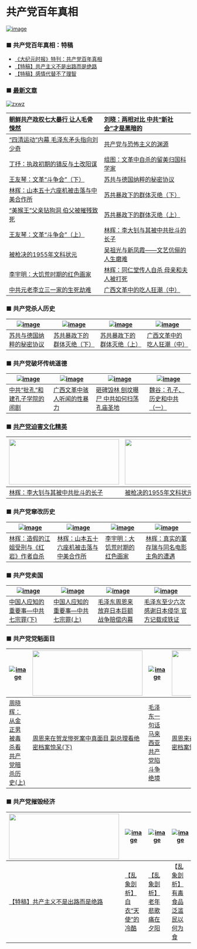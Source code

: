 # 共产党百年真相
 <a href="https://github.com/xjy16/BaiNianCCP/blob/master/Article/Readme/biaoti-0415.pdf" target="_blank">![image](https://cloud.githubusercontent.com/assets/20497750/25068840/1b60a396-2235-11e7-8a16-48b69cbb0917.png)</a>
### ■ 共产党百年真相：特稿
* [《大纪元时报》特刊：共产党百年真相](https://github.com/xjy16/BaiNianCCP/blob/master/Article/Readme/Tekan_20170317.pdf)  
 * [【特稿】共产主义不是出路而是绝路](https://github.com/xjy16/BaiNianCCP/blob/master/Article/Readme/gczybscl.pdf)
 * [【特稿】感情代替不了理智](https://github.com/xjy16/BaiNianCCP/blob/master/Article/Readme/gqdtbllz.pdf)


 ### ■ [最新文章](https://github.com/xjy16/BaiNianCCP/blob/master/ArticleList/articleList1.md)
[![zxwz](https://cloud.githubusercontent.com/assets/20497750/25068841/1b727a8a-2235-11e7-95a4-e7829cc79da5.png)](https://github.com/xjy16/BaiNianCCP/blob/master/Article/Readme/zxwz-0415.pdf)

| <a href="https://github.com/xjy16/BaiNianCCP/blob/master/Article/Readme/fzkwg.pdf" target="_blank">朝鲜共产政权七大暴行 让人毛骨悚然</a>	 | 	<a href="https://github.com/xjy16/BaiNianCCP/blob/master/Article/Readme/mdhd.pdf" target="_blank">刘晓：两相对比 中共“新社会”才是黑暗的</a> |
| :--------------- | :--------------- |
| <a href="https://github.com/xjy16/BaiNianCCP/blob/master/Article/Readme/crkc1.pdf" target="_blank">“四清运动”内幕 毛泽东矛头指向刘少奇</a>	 | 	<a href="https://github.com/xjy16/BaiNianCCP/blob/master/Article/Readme/fqml.pdf" target="_blank">共产党与恐怖主义的渊源</a> |
<a href="https://github.com/xjy16/BaiNianCCP/blob/master/Article/Readme/zftg.pdf" target="_blank">丁抒：执政初期的镇反与土改阳谋</a>	 | 	<a href="https://github.com/xjy16/BaiNianCCP/blob/master/Article/Readme/wgzs.pdf" target="_blank">组图：文革中自杀的留美归国科学家</a>
| <a href="https://github.com/xjy16/BaiNianCCP/blob/master/Article/Readme/wgdzh2.pdf" target="_blank">王友琴：文革“斗争会”（下）</a>	 | 	<a href="https://github.com/xjy16/BaiNianCCP/blob/master/Article/Readme/sgnc.pdf" target="_blank">苏共与德国纳粹的秘密协议</a> |
<a href="https://github.com/xjy16/BaiNianCCP/blob/master/Article/Readme/sb56.pdf" target="view_window">林辉：山本五十六座机被击落与中美合作所</a>	 | 	<a href="https://github.com/xjy16/BaiNianCCP/blob/master/Article/Readme/sgqtmj2.pdf" target="_blank">苏共暴政下的群体灭绝（下）</a>
<a href="https://github.com/xjy16/BaiNianCCP/blob/master/Article/Readme/hwfqzgd.pdf" target="_blank">“美猴王”父亲钻狗洞 伯父被摧残致死</a>	 | 	<a href="https://github.com/xjy16/BaiNianCCP/blob/master/Article/Readme/sgqtmj1.pdf" target="_blank">苏共暴政下的群体灭绝（上）</a>
<a href="https://github.com/xjy16/BaiNianCCP/blob/master/Article/Readme/wgdzh1.pdf" target="_blank">王友琴：文革“斗争会”（上）</a>	 | 	<a href="https://github.com/xjy16/BaiNianCCP/blob/master/Article/Readme/ldzyzz.pdf" target="_blank">林辉：李大钊与其被中共批斗的长子</a>
<a href="https://github.com/xjy16/BaiNianCCP/blob/master/Article/Readme/qjdzy.pdf" target="_blank">被枪决的1955年文科状元</a>	 | 	<a href="https://github.com/xjy16/BaiNianCCP/blob/master/Article/Readme/wzgyxfx.pdf" target="_blank">吴祖光与新凤霞——文艺伉俪的人生磨难</a>
 <a href="https://github.com/xjy16/BaiNianCCP/blob/master/Article/Readme/djhhj.pdf" target="_blank">李宇明：大饥荒时期的红色画家</a>	 | 	<a href="https://github.com/xjy16/BaiNianCCP/blob/master/Article/Readme/trtcrzs.pdf" target="_blank">林辉：同仁堂传人自杀 母亲和夫人被打死</a>
 <a href="https://github.com/xjy16/BaiNianCCP/blob/master/Article/Readme/llsjn.pdf" target="_blank">中共元老李立三一家的生死劫难</a>	 | 	<a href="https://github.com/xjy16/BaiNianCCP/blob/master/Article/Readme/crkc2.pdf" target="_blank">广西文革中的吃人狂潮（中）</a>


 ### ■ 共产党杀人历史
 
 | [![image](https://cloud.githubusercontent.com/assets/18081243/24584561/235e165e-1737-11e7-8f87-08229efb9bd6.jpg)](https://github.com/xjy16/BaiNianCCP/blob/master/Article/Readme/sgnc.pdf) | [![image](https://cloud.githubusercontent.com/assets/18081243/24584564/27e1bf6e-1737-11e7-8b71-3031c6b4470b.jpg)](https://github.com/xjy16/BaiNianCCP/blob/master/Article/Readme/sgqtmj2.pdf) | [![image](https://cloud.githubusercontent.com/assets/18081243/24584566/2b859474-1737-11e7-9fcf-9a59a01143ab.jpg)](https://github.com/xjy16/BaiNianCCP/blob/master/Article/Readme/sgqtmj1.pdf) | [![image](https://cloud.githubusercontent.com/assets/18081243/24590323/9ff588a4-17b0-11e7-87a8-76a96f419a20.jpg)](https://github.com/xjy16/BaiNianCCP/blob/master/Article/Readme/crkc2.pdf) | 
 | --------------- | --------------- | --------------- | --------------- |
 | [苏共与德国纳粹的秘密协议](https://github.com/xjy16/BaiNianCCP/blob/master/Article/Readme/sgnc.pdf) | [苏共暴政下的群体灭绝（下）](https://github.com/xjy16/BaiNianCCP/blob/master/Article/Readme/sgqtmj2.pdf) | [苏共暴政下的群体灭绝（上）](https://github.com/xjy16/BaiNianCCP/blob/master/Article/Readme/sgqtmj1.pdf) | [广西文革中的吃人狂潮（中）](https://github.com/xjy16/BaiNianCCP/blob/master/Article/Readme/crkc2.pdf) |
 
 ### ■ 共产党破坏传统道德
 
 | [![image](https://cloud.githubusercontent.com/assets/18081243/24590322/984c05c4-17b0-11e7-9421-892044616c2f.jpg)](https://github.com/xjy16/BaiNianCCP/blob/master/Article/Readme/kzxy.pdf) | [![image](https://cloud.githubusercontent.com/assets/18081243/24590323/9ff588a4-17b0-11e7-87a8-76a96f419a20.jpg)](https://github.com/xjy16/BaiNianCCP/blob/master/Article/Readme/hrtwxbl.pdf) | [![image](https://cloud.githubusercontent.com/assets/18081243/24590326/a7909b62-17b0-11e7-8f55-55231ecbfe8e.jpg)](https://github.com/xjy16/BaiNianCCP/blob/master/Article/Readme/zbhl.pdf) | [![image](https://cloud.githubusercontent.com/assets/18081243/24590327/a9285be0-17b0-11e7-9161-43fcb3f97bd2.jpg)](https://github.com/xjy16/BaiNianCCP/blob/master/Article/Readme/kzlszg1.pdf) | 
 | --------------- | --------------- | --------------- | --------------- |
 | [中共“批孔”和建孔子学院的闹剧](https://github.com/xjy16/BaiNianCCP/blob/master/Article/Readme/kzxy.pdf) | [广西文革中骇人听闻的性暴力](https://github.com/xjy16/BaiNianCCP/blob/master/Article/Readme/hrtwxbl.pdf) | [砸碑毁林 刨坟曝尸 中共如何扫荡孔庙圣地](https://github.com/xjy16/BaiNianCCP/blob/master/Article/Readme/zbhl.pdf) | [魏谷：孔子、历史和中共（一）](https://github.com/xjy16/BaiNianCCP/blob/master/Article/Readme/kzlszg1.pdf) | 
 
 ### ■ [共产党迫害文化精英](https://github.com/xjy16/BaiNianCCP/blob/master/ArticleList/phjy/articleList1.md)
 
| [<img src="https://cloud.githubusercontent.com/assets/18081243/24584568/3034fde8-1737-11e7-964d-849b7599f51d.jpg" width="300" height="123">](https://github.com/xjy16/BaiNianCCP/blob/master/Article/Readme/ldzyzz.pdf) | [<img src="https://cloud.githubusercontent.com/assets/18081243/24590366/655ddcfe-17b1-11e7-87cd-b9e29ea40462.jpg" width="300" height="123">](https://github.com/xjy16/BaiNianCCP/blob/master/Article/Readme/qjdzy.pdf) | [<img src="https://cloud.githubusercontent.com/assets/18081243/24590367/655f011a-17b1-11e7-94ff-6c6ffd3b97cf.jpg" width="300" height="123">](https://github.com/xjy16/BaiNianCCP/blob/master/Article/Readme/wzgyxfx.pdf) | [<img src="https://cloud.githubusercontent.com/assets/18081243/24590365/655d7674-17b1-11e7-92a6-1841f118c507.jpg" width="300" height="123">](https://github.com/xjy16/BaiNianCCP/blob/master/Article/Readme/fzkwg.pdf) |
| --------------- | --------------- | --------------- | --------------- |
| [林辉：李大钊与其被中共批斗的长子](https://github.com/xjy16/BaiNianCCP/blob/master/Article/Readme/ldzyzz.pdf) | [被枪决的1955年文科状元](https://github.com/xjy16/BaiNianCCP/blob/master/Article/Readme/qjdzy.pdf) | [吴祖光与新凤霞——文艺伉俪的人生磨难](https://github.com/xjy16/BaiNianCCP/blob/master/Article/Readme/wzgyxfx.pdf) | [中国漫画开拓者丰子恺的文革遭遇](https://github.com/xjy16/BaiNianCCP/blob/master/Article/Readme/fzkwg.pdf) |

### ■ 共产党窜改历史
 
 | [![image](https://cloud.githubusercontent.com/assets/18081243/24590497/d0e23a04-17b3-11e7-8602-4a94920a9ef5.jpg)](https://github.com/xjy16/BaiNianCCP/blob/master/Article/Readme/zjjj.pdf) | [![image](https://cloud.githubusercontent.com/assets/18081243/24590495/d0e16d36-17b3-11e7-9952-c15d04917ebe.jpg)](https://github.com/xjy16/BaiNianCCP/blob/master/Article/Readme/sb56.pdf) | [![image](https://cloud.githubusercontent.com/assets/18081243/24590498/d0e29486-17b3-11e7-96a8-c3e025ba0249.jpg)](https://github.com/xjy16/BaiNianCCP/blob/master/Article/Readme/djhhj.pdf) | [![image](https://cloud.githubusercontent.com/assets/18081243/24590496/d0e194d2-17b3-11e7-8568-53145a296bad.jpg)](https://github.com/xjy16/BaiNianCCP/blob/master/Article/Readme/zsdcr.pdf) | 
 | --------------- | --------------- | --------------- | --------------- |
 | [林辉：造假的江姐受刑与《红岩》作者自杀](https://github.com/xjy16/BaiNianCCP/blob/master/Article/Readme/zjjj.pdf) | <a href="https://github.com/xjy16/BaiNianCCP/blob/master/Article/Readme/sb56.pdf" target="view_window">林辉：山本五十六座机被击落与中美合作所</a> | [李宇明：大饥荒时期的红色画家](https://github.com/xjy16/BaiNianCCP/blob/master/Article/Readme/djhhj.pdf) | [林辉：真实的董存瑞与同名电影主角的遭遇](https://github.com/xjy16/BaiNianCCP/blob/master/Article/Readme/zsdcr.pdf) |

### ■ 共产党卖国
 
 | [![image](https://cloud.githubusercontent.com/assets/18081243/24590526/37a7deec-17b4-11e7-813a-97f702fc6da6.jpg)](https://github.com/xjy16/BaiNianCCP/blob/master/Article/Readme/zgqzz2.pdf) | [![image](https://cloud.githubusercontent.com/assets/18081243/24590527/37a8ca82-17b4-11e7-8706-36b888ee68d0.jpg)](https://github.com/xjy16/BaiNianCCP/blob/master/Article/Readme/zgqzz1.pdf) | [![image](https://cloud.githubusercontent.com/assets/18081243/24590529/37ac61ba-17b4-11e7-9bd5-303e7de63886.jpg)](https://github.com/xjy16/BaiNianCCP/blob/master/Article/Readme/fqpc.pdf) | [![image](https://cloud.githubusercontent.com/assets/18081243/24590528/37a9f0f6-17b4-11e7-8223-021777d5049c.jpg)](https://github.com/xjy16/BaiNianCCP/blob/master/Article/Readme/gxrbqh.pdf) | 
 | --------------- | --------------- | --------------- | --------------- |
 | [中国人应知的重要事—中共七宗罪(下)](https://github.com/xjy16/BaiNianCCP/blob/master/Article/Readme/zgqzz2.pdf) | [中国人应知的重要事—中共七宗罪(上)](https://github.com/xjy16/BaiNianCCP/blob/master/Article/Readme/zgqzz1.pdf) | [毛泽东周恩来放弃日本巨额战争赔偿内幕](https://github.com/xjy16/BaiNianCCP/blob/master/Article/Readme/fqpc.pdf) | [毛泽东至少六次感谢日本侵华 官方记载成铁证](https://github.com/xjy16/BaiNianCCP/blob/master/Article/Readme/gxrbqh.pdf) |

### ■ 共产党党魁面目
 
 | [![image](https://cloud.githubusercontent.com/assets/18081243/24590543/76ec4c14-17b4-11e7-82f2-45692489cb7b.jpg)](https://github.com/xjy16/BaiNianCCP/blob/master/Article/Readme/jznds1.pdf) | [<img src="https://cloud.githubusercontent.com/assets/18081243/24590542/76ebadc2-17b4-11e7-8f95-8d691a70f738.jpg" width="300" height="123">](https://github.com/xjy16/BaiNianCCP/blob/master/Article/Readme/zelzmm2.pdf) | [![image](https://cloud.githubusercontent.com/assets/18081243/24590544/76ef1354-17b4-11e7-8670-64f9dc6c5c0a.jpg)](https://github.com/xjy16/BaiNianCCP/blob/master/Article/Readme/mlxydzjj.pdf) | [<img src="https://cloud.githubusercontent.com/assets/18081243/24590542/76ebadc2-17b4-11e7-8f95-8d691a70f738.jpg" width="300" height="123">](https://github.com/xjy16/BaiNianCCP/blob/master/Article/Readme/zelzmm1.pdf) | 
 | --------------- | --------------- | --------------- | --------------- |
 | [周晓辉：从金正男被毒杀看共产党暗杀历史(上)](https://github.com/xjy16/BaiNianCCP/blob/master/Article/Readme/jznds1.pdf) | [周恩来在贺龙惨死案中真面目 副总理看绝密档案惊呆(下)](https://github.com/xjy16/BaiNianCCP/blob/master/Article/Readme/zelzmm2.pdf) | [毛泽东一句话 马来西亚共产党陷斗争绝境](https://github.com/xjy16/BaiNianCCP/blob/master/Article/Readme/mlxydzjj.pdf) | [周恩来在贺龙惨死案中真面目 副总理看绝密档案惊呆(上)](https://github.com/xjy16/BaiNianCCP/blob/master/Article/Readme/zelzmm1.pdf) |

### ■ 共产党摧毁经济
 
 | [<img src="https://cloud.githubusercontent.com/assets/18081243/24590587/0e5e6276-17b5-11e7-8fe0-6ac97790f8a7.jpg" width="300" height="123">](https://github.com/xjy16/BaiNianCCP/blob/master/Article/Readme/gczybscl.pdf) | [![image](https://cloud.githubusercontent.com/assets/18081243/24590585/0e5bd286-17b5-11e7-9374-a2c9f4627c6c.jpg)](https://github.com/xjy16/BaiNianCCP/blob/master/Article/Readme/bytslk.pdf) | [![image](https://cloud.githubusercontent.com/assets/18081243/24590586/0e5dc460-17b5-11e7-9437-a4dea2703900.jpg)](https://github.com/xjy16/BaiNianCCP/blob/master/Article/Readme/lnbg.pdf) | [![image](https://cloud.githubusercontent.com/assets/18081243/24590588/0e6043fc-17b5-11e7-99d0-c926e6f3a9c4.jpg)](https://github.com/xjy16/BaiNianCCP/blob/master/Article/Readme/ydspfl.pdf) | 
 | --------------- | --------------- | --------------- | --------------- |
 | [【特稿】共产主义不是出路而是绝路](https://github.com/xjy16/BaiNianCCP/blob/master/Article/Readme/gczybscl.pdf) | [【乱象剖析】白衣“天使”的冷酷](https://github.com/xjy16/BaiNianCCP/blob/master/Article/Readme/bytslk.pdf) | [【乱象剖析】老年悲歌 痛在夕阳](https://github.com/xjy16/BaiNianCCP/blob/master/Article/Readme/lnbg.pdf) | 【[乱象剖析】有毒食品泛滥 民以何为食](https://github.com/xjy16/BaiNianCCP/blob/master/Article/Readme/ydspfl.pdf) |
